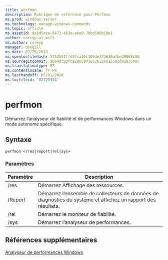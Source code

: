 ```yaml
---
title: perfmon
description: Rubrique de référence pour Perfmon
ms.prod: windows-server
ms.technology: manage-windows-commands
ms.topic: article
ms.assetid: 9a8d5eca-8473-463e-a6e0-7bbd590b18e1
author: coreyp-at-msft
ms.author: coreyp
manager: dongill
ms.date: 07/25/2018
ms.openlocfilehash: 5742b51ffd4fca16c1054e373636afbe39968c96
ms.sourcegitcommit: ab64dc83fca28039416c26226815502d0193500c
ms.translationtype: MT
ms.contentlocale: fr-FR
ms.lasthandoff: 05/01/2020
ms.locfileid: "82723324"
---
```

# <a name="perfmon"></a>perfmon

Démarrez l’analyseur de fiabilité et de performances Windows dans un mode autonome spécifique.

## <a name="syntax"></a>Syntaxe

```
perfmon </res|report|rel|sys>
```

### <a name="parameters"></a>Paramètres

|Paramètre|Description|
|---------|-----------|
|/res|Démarrez Affichage des ressources.|
|/Report|Démarrez l’ensemble de collecteurs de données de diagnostics du système et affichez un rapport des résultats.|
|/rel|Démarrez le moniteur de fiabilité.|
|/sys|Démarrez l’analyseur de performances.|

## <a name="additional-references"></a>Références supplémentaires

[Analyseur de performances Windows](https://docs.microsoft.com/previous-versions/windows/it-pro/windows-server-2008-R2-and-2008/cc749154(v%3dws.11))
